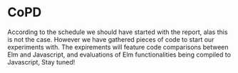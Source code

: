 # CoPD

According to the schedule we should have started with the report, alas this is not the case.
However we have gathered pieces of code to start our experiments with. 
The expirements will feature code comparisons between Elm and Javascript, and evaluations of Elm functionalities being compiled to Javascript, Stay tuned!
